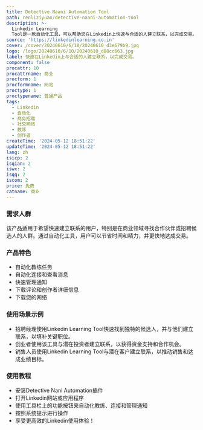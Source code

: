 ```yaml
---
title: Detective Naani Automation Tool
path: renliziyuan/detective-naani-automation-tool
description: >-
  Linkedin Learning
  Tool是一款自动化工具，可以帮助您在Linkedin上快速与合适的人建立联系，以完成交易。它可以帮助您找到招聘经理，招聘独特的候选人，并自动发送邮件和定制通知。该工具还提供了Coach和Creators两个功能，可以自动化教练和网络功能。
source: 'https://linkedinlearning.co.in'
cover: /cover/20240610/6/10/20240610_d3e679b9.jpg
logo: /logo/20240610/6/10/20240610_d08cc663.jpg
label: 快速在Linkedin上与合适的人建立联系，以完成交易。
component: false
procattr: 10
procattrname: 商业
procform: 1
procformname: 网站
proctype: 1
proctypename: 普通产品
tags:
  - Linkedin
  - 自动化
  - 商务招聘
  - 社交网络
  - 教练
  - 创作者
createTime: '2024-05-12 18:51:22'
updateTime: '2024-05-12 18:51:22'
lang: zh
isicp: 2
isqian: 2
iswx: 2
isqq: 2
iscom: 2
price: 免费
catname: 商业
---
```




### 需求人群
该产品适用于希望快速建立联系的用户，特别是在商业领域寻找合作伙伴或招聘候选人的人群。通过自动化工具，用户可以节省时间和精力，并更快地达成交易。

### 产品特色
* 自动化教练任务
* 自动化连接和查看消息
* 快速管理通知
* 下载评论和创作者详细信息
* 下载您的网络

### 使用场景示例
* 招聘经理使用Linkedin Learning Tool快速找到独特的候选人，并与他们建立联系，以填补关键职位。
* 创业者使用该工具与潜在投资者建立联系，以获得资金支持和合作机会。
* 销售人员使用Linkedin Learning Tool与潜在客户建立联系，以推动销售和达成业绩目标。

### 使用教程
* 安装Detective Nani Automation插件
* 打开Linkedin网站或应用程序
* 使用工具栏上的功能按钮来自动化教练、连接和管理通知
* 按照系统提示进行操作
* 享受更高效的Linkedin使用体验！

  

